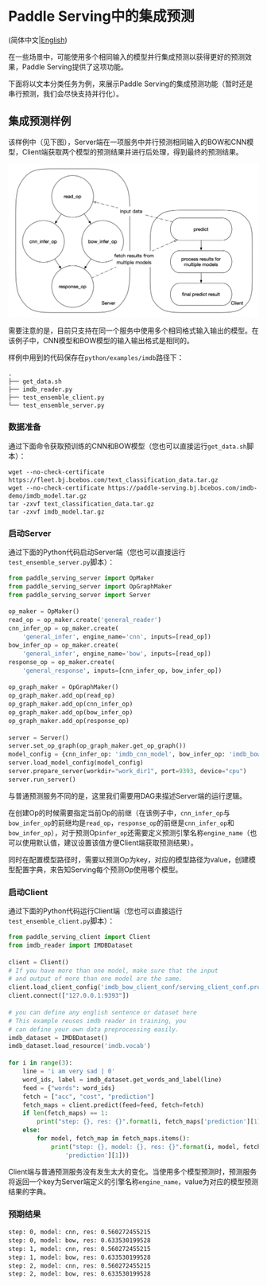 # Paddle Serving中的集成预测

(简体中文|[English](MODEL_ENSEMBLE_IN_PADDLE_SERVING.md))

在一些场景中，可能使用多个相同输入的模型并行集成预测以获得更好的预测效果，Paddle Serving提供了这项功能。

下面将以文本分类任务为例，来展示Paddle Serving的集成预测功能（暂时还是串行预测，我们会尽快支持并行化）。

## 集成预测样例

该样例中（见下图），Server端在一项服务中并行预测相同输入的BOW和CNN模型，Client端获取两个模型的预测结果并进行后处理，得到最终的预测结果。

![simple example](model_ensemble_example.png)

需要注意的是，目前只支持在同一个服务中使用多个相同格式输入输出的模型。在该例子中，CNN模型和BOW模型的输入输出格式是相同的。

样例中用到的代码保存在`python/examples/imdb`路径下：

```shell
.
├── get_data.sh
├── imdb_reader.py
├── test_ensemble_client.py
└── test_ensemble_server.py
```

### 数据准备

通过下面命令获取预训练的CNN和BOW模型（您也可以直接运行`get_data.sh`脚本）：

```shell
wget --no-check-certificate https://fleet.bj.bcebos.com/text_classification_data.tar.gz
wget --no-check-certificate https://paddle-serving.bj.bcebos.com/imdb-demo/imdb_model.tar.gz
tar -zxvf text_classification_data.tar.gz
tar -zxvf imdb_model.tar.gz
```

### 启动Server

通过下面的Python代码启动Server端（您也可以直接运行`test_ensemble_server.py`脚本）：

```python
from paddle_serving_server import OpMaker
from paddle_serving_server import OpGraphMaker
from paddle_serving_server import Server

op_maker = OpMaker()
read_op = op_maker.create('general_reader')
cnn_infer_op = op_maker.create(
    'general_infer', engine_name='cnn', inputs=[read_op])
bow_infer_op = op_maker.create(
    'general_infer', engine_name='bow', inputs=[read_op])
response_op = op_maker.create(
    'general_response', inputs=[cnn_infer_op, bow_infer_op])

op_graph_maker = OpGraphMaker()
op_graph_maker.add_op(read_op)
op_graph_maker.add_op(cnn_infer_op)
op_graph_maker.add_op(bow_infer_op)
op_graph_maker.add_op(response_op)

server = Server()
server.set_op_graph(op_graph_maker.get_op_graph())
model_config = {cnn_infer_op: 'imdb_cnn_model', bow_infer_op: 'imdb_bow_model'}
server.load_model_config(model_config)
server.prepare_server(workdir="work_dir1", port=9393, device="cpu")
server.run_server()
```

与普通预测服务不同的是，这里我们需要用DAG来描述Server端的运行逻辑。

在创建Op的时候需要指定当前Op的前继（在该例子中，`cnn_infer_op`与`bow_infer_op`的前继均是`read_op`，`response_op`的前继是`cnn_infer_op`和`bow_infer_op`），对于预测Op`infer_op`还需要定义预测引擎名称`engine_name`（也可以使用默认值，建议设置该值方便Client端获取预测结果）。

同时在配置模型路径时，需要以预测Op为key，对应的模型路径为value，创建模型配置字典，来告知Serving每个预测Op使用哪个模型。

### 启动Client

通过下面的Python代码运行Client端（您也可以直接运行`test_ensemble_client.py`脚本）：

```python
from paddle_serving_client import Client
from imdb_reader import IMDBDataset

client = Client()
# If you have more than one model, make sure that the input
# and output of more than one model are the same.
client.load_client_config('imdb_bow_client_conf/serving_client_conf.prototxt')
client.connect(["127.0.0.1:9393"])

# you can define any english sentence or dataset here
# This example reuses imdb reader in training, you
# can define your own data preprocessing easily.
imdb_dataset = IMDBDataset()
imdb_dataset.load_resource('imdb.vocab')

for i in range(3):
    line = 'i am very sad | 0'
    word_ids, label = imdb_dataset.get_words_and_label(line)
    feed = {"words": word_ids}
    fetch = ["acc", "cost", "prediction"]
    fetch_maps = client.predict(feed=feed, fetch=fetch)
    if len(fetch_maps) == 1:
        print("step: {}, res: {}".format(i, fetch_maps['prediction'][1]))
    else:
        for model, fetch_map in fetch_maps.items():
            print("step: {}, model: {}, res: {}".format(i, model, fetch_map[
                'prediction'][1]))
```

Client端与普通预测服务没有发生太大的变化。当使用多个模型预测时，预测服务将返回一个key为Server端定义的引擎名称`engine_name`，value为对应的模型预测结果的字典。

### 预期结果

```txt
step: 0, model: cnn, res: 0.560272455215
step: 0, model: bow, res: 0.633530199528
step: 1, model: cnn, res: 0.560272455215
step: 1, model: bow, res: 0.633530199528
step: 2, model: cnn, res: 0.560272455215
step: 2, model: bow, res: 0.633530199528
```
